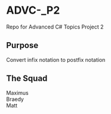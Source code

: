 # ADVC-_P2
Repo for Advanced C# Topics Project 2

## Purpose
Convert infix notation to postfix notation

## The Squad
Maximus\
Braedy\
Matt

